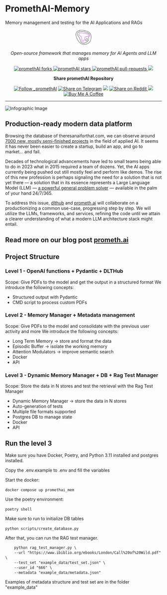 # PromethAI-Memory
Memory management and testing for the AI Applications and RAGs



<p align="center">
  <a href="https://prometh.ai//#gh-light-mode-only">
    <img src="assets/topoteretes_logo.png" width="10%" alt="promethAI logo" />
  </a>

  
</p>

<p align="center"><i>Open-source framework that manages memory for AI Agents and LLM apps </i></p>

<p align="center">
<a href="https://github.com/topoteretes/PromethAI-Memory/fork" target="blank">
<img src="https://img.shields.io/github/forks/topoteretes/PromethAI-Memory?style=for-the-badge" alt="promethAI forks"/>
</a>

<a href="https://github.com/topoteretes/PromethAI-Backend/stargazers" target="blank">
<img src="https://img.shields.io/github/stars/topoteretes/PromethAI-Memory?style=for-the-badge" alt="promethAI stars"/>
</a>
<a href="https://github.com/topoteretes/PromethAI-Backend/pulls" target="blank">
<img src="https://img.shields.io/github/issues-pr/topoteretes/PromethAI-Memory?style=for-the-badge" alt="promethAI pull-requests"/>
</a>
<a href='https://github.com/topoteretes/PromethAI-Backend/releases'>
<img src='https://img.shields.io/github/release/topoteretes/PromethAI-Memory?&label=Latest&style=for-the-badge'>
</a>

</p>

[//]: # (<p align="center"><b>Follow PromethAI </b></p>)

[//]: # (<p align="center">)

[//]: # (<a href="https://twitter.com/_promethAI" target="blank">)

[//]: # (<img src="https://img.shields.io/twitter/follow/_promethAI?label=Follow: _promethAI&style=social" alt="Follow _promethAI"/>)

[//]: # (</a>)

[//]: # (<p align="center">)

[//]: # (<a href="https://prometh.ai" target="_blank"><img src="https://img.shields.io/twitter/url?label=promethAI Website&logo=website&style=social&url=https://github.com/topoteretes/PromethAI-Memory"/></a>)

[//]: # (<p align="center">)

[//]: # (<a href="https://www.youtube.com/@_promethAI" target="_blank"><img src="https://img.shields.io/twitter/url?label=Youtube&logo=youtube&style=social&url=https://github.com/topoteretes/PromethAI-Memory"/></a>)

[//]: # (</p>)


<p align="center"><b>Share promethAI Repository</b></p>

<p align="center">

<a href="https://twitter.com/intent/tweet?text=Check%20this%20GitHub%20repository%20out.%20promethAI%20-%20Let%27s%20you%20easily%20build,%20manage%20and%20run%20useful%20autonomous%20AI%20agents.&url=https://github.com/topoteretes/PromethAI-Backend-Backend&hashtags=promethAI,AGI,Autonomics,future" target="blank">
<img src="https://img.shields.io/twitter/follow/_promethAI?label=Share Repo on Twitter&style=social" alt="Follow _promethAI"/></a> 
<a href="https://t.me/share/url?text=Check%20this%20GitHub%20repository%20out.%20promethAI%20-%20Let%27s%20you%20easily%20build,%20manage%20and%20run%20useful%20autonomous%20AI%20agents.&url=https://github.com/topoteretes/PromethAI-Backend" target="_blank"><img src="https://img.shields.io/twitter/url?label=Telegram&logo=Telegram&style=social&url=https://github.com/topoteretes/PromethAI-Backend" alt="Share on Telegram"/></a>
<a href="https://api.whatsapp.com/send?text=Check%20this%20GitHub%20repository%20out.%20promethAI%20-%20Let's%20you%20easily%20build,%20manage%20and%20run%20useful%20autonomous%20AI%20agents.%20https://github.com/topoteretes/PromethAI-Backend"><img src="https://img.shields.io/twitter/url?label=whatsapp&logo=whatsapp&style=social&url=https://github.com/topoteretes/PromethAI-Backend" /></a> <a href="https://www.reddit.com/submit?url=https://github.com/topoteretes/PromethAI-Backend&title=Check%20this%20GitHub%20repository%20out.%20promethAI%20-%20Let's%20you%20easily%20build,%20manage%20and%20run%20useful%20autonomous%20AI%20agents.
" target="blank">
<img src="https://img.shields.io/twitter/url?label=Reddit&logo=Reddit&style=social&url=https://github.com/topoteretes/PromethAI-Backend" alt="Share on Reddit"/>
</a> <a href="mailto:?subject=Check%20this%20GitHub%20repository%20out.&body=promethAI%20-%20Let%27s%20you%20easily%20build,%20manage%20and%20run%20useful%20autonomous%20AI%20agents.%3A%0Ahttps://github.com/topoteretes/PromethAI-Backend" target="_blank"><img src="https://img.shields.io/twitter/url?label=Gmail&logo=Gmail&style=social&url=https://github.com/topoteretes/PromethAI-Backend"/></a> <a href="https://www.buymeacoffee.com/promethAI" target="_blank"><img src="https://cdn.buymeacoffee.com/buttons/default-orange.png" alt="Buy Me A Coffee" height="23" width="100" style="border-radius:1px"></a>

</p>

<hr>




![Infographic Image](https://github.com/topoteretes/PromethAI-Memory/blob/main/infographic_final.png)


## Production-ready modern data platform


Browsing the database of theresanaiforthat.com, we can observe around [7000 new, mostly semi-finished projects](https://theresanaiforthat.com/) in the field of applied AI.
It seems it has never been easier to create a startup, build an app, and go to market… and fail.

Decades of technological advancements have led to small teams being able to do in 2023 what in 2015 required a team of dozens.
Yet, the AI apps currently being pushed out still mostly feel and perform like demos.
The rise of this new profession is perhaps signaling the need for a solution that is not yet there — a solution that in its essence represents a Large Language Model (LLM) — [a powerful general problem solver](https://lilianweng.github.io/posts/2023-06-23-agent/?fbclid=IwAR1p0W-Mg_4WtjOCeE8E6s7pJZlTDCDLmcXqHYVIrEVisz_D_S8LfN6Vv20) — available in the palm of your hand 24/7/365.

To address this issue, [dlthub](https://dlthub.com/) and [prometh.ai](http://prometh.ai/) will collaborate on a productionizing a common use-case, progressing step by step. We will utilize the LLMs, frameworks, and services, refining the code until we attain a clearer understanding of what a modern LLM architecture stack might entail.

## Read more on our blog post [prometh.ai](http://prometh.ai/promethai-memory-blog-post-on)


## Project Structure

### Level 1 - OpenAI functions + Pydantic + DLTHub
Scope: Give PDFs to the model and get the output in a structured format
We introduce the following concepts:
- Structured output with Pydantic
- CMD script to process custom PDFs
### Level 2 - Memory Manager + Metadata management
Scope: Give PDFs to the model and consolidate with the previous user activity and more
We introduce the following concepts:

- Long Term Memory -> store and format the data
- Episodic Buffer -> isolate the working memory
- Attention Modulators -> improve semantic search
- Docker
- API

### Level 3 - Dynamic Memory Manager + DB + Rag Test Manager
Scope: Store the data in N stores and test the retrieval with the Rag Test Manager
- Dynamic Memory Manager -> store the data in N stores
- Auto-generation of tests
- Multiple file formats supported
- Postgres DB to manage state
- Docker
- API


## Run the level 3 

Make sure you have Docker, Poetry, and Python 3.11 installed and postgres installed.

Copy the .env.example to .env and fill the variables


Start the docker:

```docker compose up promethai_mem   ```

Use the poetry environment:

``` poetry shell ```

Make sure to run to initialize DB tables

``` python scripts/create_database.py ```

After that, you can run the RAG test manager.


``` 
    python rag_test_manager.py \
    --url "https://www.ibiblio.org/ebooks/London/Call%20of%20Wild.pdf" \
    --test_set "example_data/test_set.json" \
    --user_id "666" \
    --metadata "example_data/metadata.json"

```

Examples of metadata structure and test set are in the folder "example_data"

